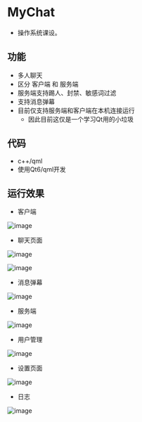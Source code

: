 # MyChat
* 操作系统课设。

## 功能
* 多人聊天
* 区分 客户端 和 服务端
* 服务端支持踢人、封禁、敏感词过滤
* 支持消息弹幕
* 目前仅支持服务端和客户端在本机连接运行
  * 因此目前这仅是一个学习Qt用的小垃圾
  
## 代码
* c++/qml
* 使用Qt6/qml开发

## 运行效果
* 客户端

![image](https://user-images.githubusercontent.com/91963225/220510517-e9f398fa-d96b-4e4d-8595-6e599231ba7a.png)

 * 聊天页面
 
![image](https://user-images.githubusercontent.com/91963225/220510723-18239415-fd75-41b9-b7c3-4ce329fa1b97.png)

![image](https://user-images.githubusercontent.com/91963225/220511105-38ca544b-5acb-4718-b33f-bbff63f6b92f.png)

 * 消息弹幕
 
 ![image](https://user-images.githubusercontent.com/91963225/220511051-33f09cba-d555-4a97-b493-5b13299ea714.png)
 
* 服务端

![image](https://user-images.githubusercontent.com/91963225/220510587-3c178e3b-5d4c-4721-b934-68bcd9d5bc57.png)

 * 用户管理
 
![image](https://user-images.githubusercontent.com/91963225/220510706-a768ad59-9af5-4cd0-b4fe-e3660b43dd45.png)

 * 设置页面
 
![image](https://user-images.githubusercontent.com/91963225/220510767-02723cd3-e3b4-433a-bdbb-8a72a3c458b9.png)

 * 日志
 
 ![image](https://user-images.githubusercontent.com/91963225/220511156-82d5bcd4-d6af-42b5-b1b5-cfad0b22a5e3.png)
